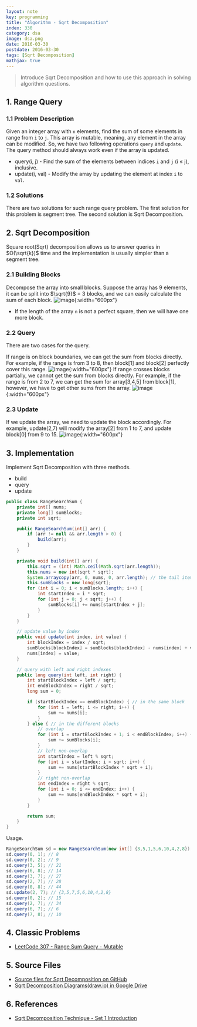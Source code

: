 ```yaml
---
layout: note
key: programming
title: "Algorithm - Sqrt Decomposition"
index: 330
category: dsa
image: dsa.png
date: 2016-03-30
postdate: 2016-03-30
tags: [Sqrt Decomposition]
mathjax: true
---
```


> Introduce Sqrt Decomposition and how to use this approach in solving algorithm questions.

## 1. Range Query
### 1.1 Problem Description
Given an integer array with `n` elements, find the sum of some elements in range from `i` to `j`. This array is mutable, meaning, any element in the array can be modified. So, we have two following operations `query` and `update`. The query method should always work even if the array is updated.
* query(i, j) - Find the sum of the elements between indices `i` and `j` (i ≤ j), inclusive.
* update(i, val) - Modify the array by updating the element at index `i` to `val`.

### 1.2 Solutions
There are two solutions for such range query problem. The first solution for this problem is segment tree. The second solution is Sqrt Decomposition.

## 2. Sqrt Decomposition
Square root(Sqrt) decomposition allows us to answer queries in $O(\sqrt{k})$ time and the implementation is usually simpler than a segment tree.
### 2.1 Building Blocks
Decompose the array into small blocks. Suppose the array has 9 elements, it can be split into $\sqrt{9}$ = 3 blocks, and we can easily calculate the sum of each block.
![image](/public/images/dsa/algorithm-sqrt-decomposition/build_blocks.png){:width="600px"}
* If the length of the array `n` is not a perfect square, then we will have one more block.

### 2.2 Query
There are two cases for the query.

If range is on block boundaries, we can get the sum from blocks directly. For example, if the range is from 3 to 8, then block[1] and block[2] perfectly cover this range.
![image](/public/images/dsa/algorithm-sqrt-decomposition/query1.png){:width="600px"}
If range crosses blocks partially, we cannot get the sum from blocks directly. For example, if the range is from 2 to 7, we can get the sum for array[3,4,5] from block[1], however, we have to get other sums from the array.
![image](/public/images/dsa/algorithm-sqrt-decomposition/query2.png){:width="600px"}
### 2.3 Update
If we update the array, we need to update the block accordingly. For example, update(2,7) will modify the array[2] from 1 to 7, and update block[0] from 9 to 15.
![image](/public/images/dsa/algorithm-sqrt-decomposition/update.png){:width="600px"}  

## 3. Implementation
Implement Sqrt Decomposition with three methods.
* build
* query
* update

```java
public class RangeSearchSum {
    private int[] nums;
    private long[] sumBlocks;
    private int sqrt;

    public RangeSearchSum(int[] arr) {
        if (arr != null && arr.length > 0) {
            build(arr);
        }
    }

    private void build(int[] arr) {
        this.sqrt = (int) Math.ceil(Math.sqrt(arr.length));
        this.nums = new int[sqrt * sqrt];
        System.arraycopy(arr, 0, nums, 0, arr.length); // the tail items in nums may be zero
        this.sumBlocks = new long[sqrt];
        for (int i = 0; i < sumBlocks.length; i++) {
            int startIndex = i * sqrt;
            for (int j = 0; j < sqrt; j++) {
                sumBlocks[i] += nums[startIndex + j];
            }
        }
    }

    // update value by index
    public void update(int index, int value) {
        int blockIndex = index / sqrt;
        sumBlocks[blockIndex] = sumBlocks[blockIndex] - nums[index] + value;
        nums[index] = value;
    }

    // query with left and right indexes
    public long query(int left, int right) {
        int startBlockIndex = left / sqrt;
        int endBlockIndex = right / sqrt;
        long sum = 0;

        if (startBlockIndex == endBlockIndex) { // in the same block
            for (int i = left; i <= right; i++) {
                sum += nums[i];
            }
        } else { // in the different blocks
            // overlap
            for (int i = startBlockIndex + 1; i < endBlockIndex; i++) {
                sum += sumBlocks[i];
            }
            // left non-overlap
            int startIndex = left % sqrt;
            for (int i = startIndex; i < sqrt; i++) {
                sum += nums[startBlockIndex * sqrt + i];
            }
            // right non-overlap
            int endIndex = right % sqrt;
            for (int i = 0; i <= endIndex; i++) {
                sum += nums[endBlockIndex * sqrt + i];
            }
        }

        return sum;
    }
}
```
Usage.
```java
RangeSearchSum sd = new RangeSearchSum(new int[] {3,5,1,5,6,10,4,2,8});
sd.query(0, 1); // 8
sd.query(0, 2); // 9
sd.query(3, 5); // 21
sd.query(6, 8); // 14
sd.query(3, 7); // 27
sd.query(2, 7); // 28
sd.query(0, 8); // 44
sd.update(2, 7); // {3,5,7,5,6,10,4,2,8}
sd.query(0, 2); // 15
sd.query(2, 7); // 34
sd.query(6, 7); // 6
sd.query(7, 8); // 10
```

## 4. Classic Problems
* [LeetCode 307 - Range Sum Query - Mutable](https://leetcode.com/problems/range-sum-query-mutable/)

## 5. Source Files
* [Source files for Sqrt Decomposition on GitHub](https://github.com/jojozhuang/dsa-java/tree/master/alg-sqrt-decomposition)
* [Sqrt Decomposition Diagrams(draw.io) in Google Drive](https://drive.google.com/file/d/1GPb8JsGG9S76k6jZg25WRoVYxF5JXxIg/view?usp=sharing)

## 6. References
* [Sqrt Decomposition Technique - Set 1 Introduction](https://www.geeksforgeeks.org/sqrt-square-root-decomposition-technique-set-1-introduction/)
